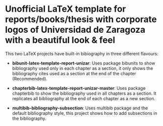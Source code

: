# Unofficial LaTeX template for reports/books/thesis with corporate logos of Universidad de Zaragoza with a beautiful look & feel 

This two LaTeX projects have built-in bibiography in three different flavours:

- **bibunit-latex-template-report-unizar**: Uses package bibunits to show bibliography used only in each chapter as a section, it only shows the bibliography cites used as a section at the end of the chapter (Recommended).

- **chapterbib-latex-template-report-unizar-master**: Uses package chapterbib to show the bibliography used in all chapters as a section. It replicates all bibliography at the end of each chapter as a new section.

- **multibib-bibliography-subsection**: Uses multibib package and the default bibliography style, this project shows how to add subsections in the bibliography.
